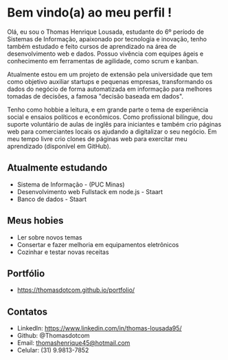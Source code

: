 # Bem vindo(a) ao meu perfil !

Olá, eu sou o Thomas Henrique Lousada, estudante do 6º período de Sistemas de Informação, apaixonado por tecnologia e inovação, tenho também estudado e feito cursos de aprendizado na área de desenvolvimento web e dados. Possuo vivência com equipes ágeis e conhecimento em ferramentas de agilidade, como scrum e kanban.

Atualmente estou em um projeto de extensão pela universidade que tem como objetivo auxiliar startups e pequenas empresas, transformando os dados do negócio de forma automatizada em informação para melhores tomadas de decisões, a famosa "decisão baseada em dados".

Tenho como hobbie a leitura, e em grande parte o tema de experiência social e ensaios políticos e econômicos. Como profissional bilíngue, dou suporte voluntário de aulas de inglês para iniciantes e também crio páginas web para comerciantes locais os ajudando a digitalizar o seu negócio. Em meu tempo livre crio clones de páginas web para exercitar meu aprendizado (disponível em GitHub).


## Atualmente estudando

- Sistema de Informação - (PUC Minas)
- Desenvolvimento web Fullstack em node.js - Staart
- Banco de dados - Staart


## Meus hobies

- Ler sobre novos temas
- Consertar e fazer melhoria em equipamentos eletrônicos
- Cozinhar e testar novas receitas


## Portfólio

- https://thomasdotcom.github.io/portfolio/

## Contatos

- LinkedIn: https://www.linkedin.com/in/thomas-lousada95/
- Github: @Thomasdotcom
- Email: thomashenrique45@hotmail.com
- Celular: (31) 9.9813-7852

